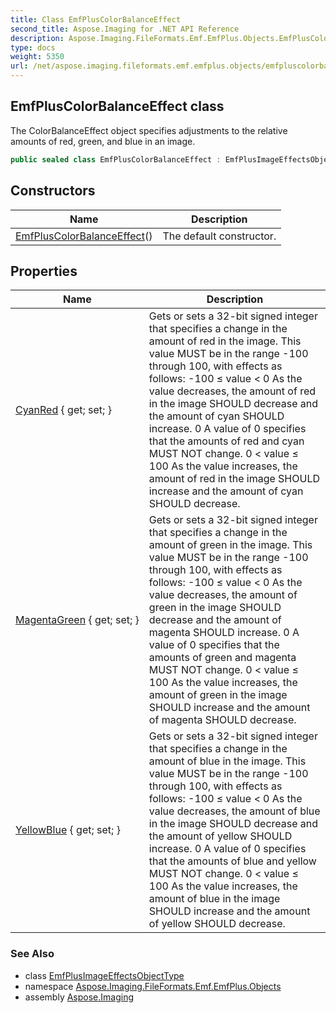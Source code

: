 ```yaml
---
title: Class EmfPlusColorBalanceEffect
second_title: Aspose.Imaging for .NET API Reference
description: Aspose.Imaging.FileFormats.Emf.EmfPlus.Objects.EmfPlusColorBalanceEffect class. The ColorBalanceEffect object specifies adjustments to the relative amounts of red green and blue in an image
type: docs
weight: 5350
url: /net/aspose.imaging.fileformats.emf.emfplus.objects/emfpluscolorbalanceeffect/
---
```

## EmfPlusColorBalanceEffect class

The ColorBalanceEffect object specifies adjustments to the relative amounts of red, green, and blue in an image.

```csharp
public sealed class EmfPlusColorBalanceEffect : EmfPlusImageEffectsObjectType
```

## Constructors

| Name | Description |
| --- | --- |
| [EmfPlusColorBalanceEffect](emfpluscolorbalanceeffect/)() | The default constructor. |

## Properties

| Name | Description |
| --- | --- |
| [CyanRed](../../aspose.imaging.fileformats.emf.emfplus.objects/emfpluscolorbalanceeffect/cyanred/) { get; set; } | Gets or sets a 32-bit signed integer that specifies a change in the amount of red in the image. This value MUST be in the range -100 through 100, with effects as follows: -100 ≤ value &lt; 0 As the value decreases, the amount of red in the image SHOULD decrease and the amount of cyan SHOULD increase. 0 A value of 0 specifies that the amounts of red and cyan MUST NOT change. 0 &lt; value ≤ 100 As the value increases, the amount of red in the image SHOULD increase and the amount of cyan SHOULD decrease. |
| [MagentaGreen](../../aspose.imaging.fileformats.emf.emfplus.objects/emfpluscolorbalanceeffect/magentagreen/) { get; set; } | Gets or sets a 32-bit signed integer that specifies a change in the amount of green in the image. This value MUST be in the range -100 through 100, with effects as follows: -100 ≤ value &lt; 0 As the value decreases, the amount of green in the image SHOULD decrease and the amount of magenta SHOULD increase. 0 A value of 0 specifies that the amounts of green and magenta MUST NOT change. 0 &lt; value ≤ 100 As the value increases, the amount of green in the image SHOULD increase and the amount of magenta SHOULD decrease. |
| [YellowBlue](../../aspose.imaging.fileformats.emf.emfplus.objects/emfpluscolorbalanceeffect/yellowblue/) { get; set; } | Gets or sets a 32-bit signed integer that specifies a change in the amount of blue in the image. This value MUST be in the range -100 through 100, with effects as follows: -100 ≤ value &lt; 0 As the value decreases, the amount of blue in the image SHOULD decrease and the amount of yellow SHOULD increase. 0 A value of 0 specifies that the amounts of blue and yellow MUST NOT change. 0 &lt; value ≤ 100 As the value increases, the amount of blue in the image SHOULD increase and the amount of yellow SHOULD decrease. |

### See Also

* class [EmfPlusImageEffectsObjectType](../emfplusimageeffectsobjecttype/)
* namespace [Aspose.Imaging.FileFormats.Emf.EmfPlus.Objects](../../aspose.imaging.fileformats.emf.emfplus.objects/)
* assembly [Aspose.Imaging](../../)


